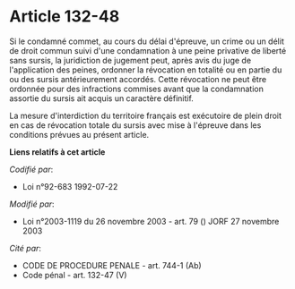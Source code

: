 # Article 132-48

Si le condamné commet, au cours du délai d'épreuve, un crime ou un délit de droit commun suivi d'une condamnation à une peine
privative de liberté sans sursis, la juridiction de jugement peut, après avis du juge de l'application des peines, ordonner
la révocation en totalité ou en partie du ou des sursis antérieurement accordés. Cette révocation ne peut être ordonnée pour
des infractions commises avant que la condamnation assortie du sursis ait acquis un caractère définitif.

La mesure d'interdiction du territoire français est exécutoire de plein droit en cas de révocation totale du sursis avec mise
à l'épreuve dans les conditions prévues au présent article.

**Liens relatifs à cet article**

_Codifié par_:

  - Loi n°92-683 1992-07-22

_Modifié par_:

  - Loi n°2003-1119 du 26 novembre 2003 - art. 79 () JORF 27 novembre 2003

_Cité par_:

  - CODE DE PROCEDURE PENALE - art. 744-1 (Ab)
  - Code pénal - art. 132-47 (V)
